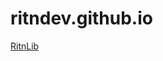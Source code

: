 # ritndev.github.io

[RitnLib](https://github.com/RitnDev/ritndev.github.io/blob/main/RitnLib/home.md)
